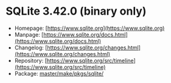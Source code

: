 # SQLite 3.42.0 (binary only)
 - Homepage: [https://www.sqlite.org](https://www.sqlite.org)
 - Manpage: [https://www.sqlite.org/docs.html](https://www.sqlite.org/docs.html)
 - Changelog: [https://www.sqlite.org/changes.html](https://www.sqlite.org/changes.html)
 - Repository: [https://www.sqlite.org/src/timeline](https://www.sqlite.org/src/timeline)
 - Package: [master/make/pkgs/sqlite/](https://github.com/Freetz-NG/freetz-ng/tree/master/make/pkgs/sqlite/)

